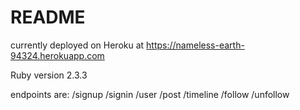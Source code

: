 # README
currently deployed on Heroku at
https://nameless-earth-94324.herokuapp.com

Ruby version 2.3.3

endpoints are:
/signup
/signin
/user
/post
/timeline
/follow
/unfollow
